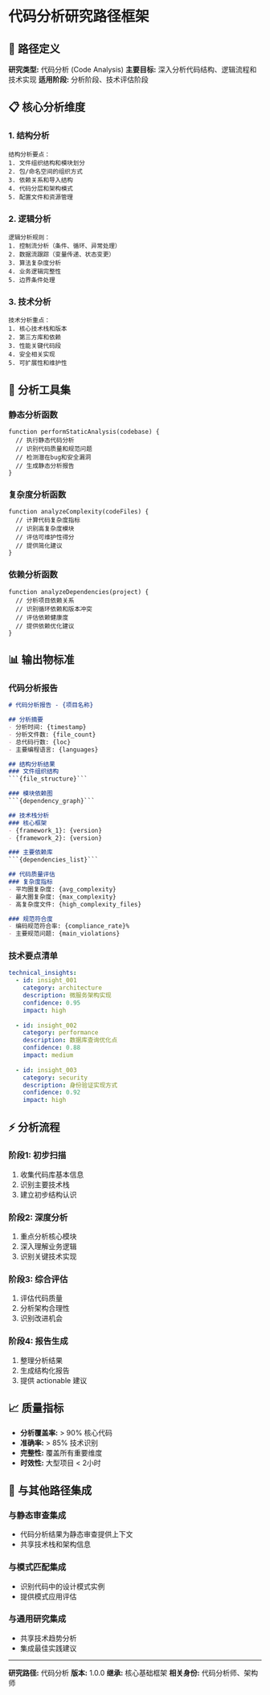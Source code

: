 # 代码分析研究路径框架

## 🎯 路径定义

**研究类型:** 代码分析 (Code Analysis)
**主要目标:** 深入分析代码结构、逻辑流程和技术实现
**适用阶段:** 分析阶段、技术评估阶段

## 📋 核心分析维度

### 1. 结构分析
```prompt
结构分析要点：
1. 文件组织结构和模块划分
2. 包/命名空间的组织方式
3. 依赖关系和导入结构
4. 代码分层和架构模式
5. 配置文件和资源管理
```

### 2. 逻辑分析
```prompt
逻辑分析规则：
1. 控制流分析（条件、循环、异常处理）
2. 数据流跟踪（变量传递、状态变更）
3. 算法复杂度分析
4. 业务逻辑完整性
5. 边界条件处理
```

### 3. 技术分析
```prompt
技术分析重点：
1. 核心技术栈和版本
2. 第三方库和依赖
3. 性能关键代码段
4. 安全相关实现
5. 可扩展性和维护性
```

## 🔧 分析工具集

### 静态分析函数
```prompt
function performStaticAnalysis(codebase) {
  // 执行静态代码分析
  // 识别代码质量和规范问题
  // 检测潜在bug和安全漏洞
  // 生成静态分析报告
}
```

### 复杂度分析函数
```prompt
function analyzeComplexity(codeFiles) {
  // 计算代码复杂度指标
  // 识别高复杂度模块
  // 评估可维护性得分
  // 提供简化建议
}
```

### 依赖分析函数
```prompt
function analyzeDependencies(project) {
  // 分析项目依赖关系
  // 识别循环依赖和版本冲突
  // 评估依赖健康度
  // 提供依赖优化建议
}
```

## 📊 输出物标准

### 代码分析报告
```markdown
# 代码分析报告 - {项目名称}

## 分析摘要
- 分析时间: {timestamp}
- 分析文件数: {file_count}
- 总代码行数: {loc}
- 主要编程语言: {languages}

## 结构分析结果
### 文件组织结构
```{file_structure}```

### 模块依赖图
```{dependency_graph}```

## 技术栈分析
### 核心框架
- {framework_1}: {version}
- {framework_2}: {version}

### 主要依赖库
```{dependencies_list}```

## 代码质量评估
### 复杂度指标
- 平均圈复杂度: {avg_complexity}
- 最大圈复杂度: {max_complexity}
- 高复杂度文件: {high_complexity_files}

### 规范符合度
- 编码规范符合率: {compliance_rate}%
- 主要规范问题: {main_violations}
```

### 技术要点清单
```yaml
technical_insights:
  - id: insight_001
    category: architecture
    description: 微服务架构实现
    confidence: 0.95
    impact: high
    
  - id: insight_002
    category: performance
    description: 数据库查询优化点
    confidence: 0.88
    impact: medium
    
  - id: insight_003
    category: security
    description: 身份验证实现方式
    confidence: 0.92
    impact: high
```

## ⚡ 分析流程

### 阶段1: 初步扫描
1. 收集代码库基本信息
2. 识别主要技术栈
3. 建立初步结构认识

### 阶段2: 深度分析  
1. 重点分析核心模块
2. 深入理解业务逻辑
3. 识别关键技术实现

### 阶段3: 综合评估
1. 评估代码质量
2. 分析架构合理性
3. 识别改进机会

### 阶段4: 报告生成
1. 整理分析结果
2. 生成结构化报告
3. 提供 actionable 建议

## 📈 质量指标

- **分析覆盖率:** > 90% 核心代码
- **准确率:** > 85% 技术识别
- **完整性:** 覆盖所有重要维度
- **时效性:** 大型项目 < 2小时

## 🔄 与其他路径集成

### 与静态审查集成
- 代码分析结果为静态审查提供上下文
- 共享技术栈和架构信息

### 与模式匹配集成  
- 识别代码中的设计模式实例
- 提供模式应用评估

### 与通用研究集成
- 共享技术趋势分析
- 集成最佳实践建议

---
**研究路径:** 代码分析
**版本:** 1.0.0
**继承:** 核心基础框架
**相关身份:** 代码分析师、架构师